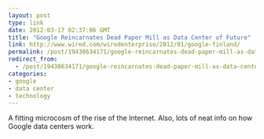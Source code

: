 ```yaml
---
layout: post
type: link
date: 2012-03-17 02:37:06 GMT
title: "Google Reincarnates Dead Paper Mill as Data Center of Future"
link: http://www.wired.com/wiredenterprise/2012/01/google-finland/
permalink: /post/19430634171/google-reincarnates-dead-paper-mill-as-data-center
redirect_from: 
  - /post/19430634171/google-reincarnates-dead-paper-mill-as-data-center
categories:
- google
- data center
- technology
---
```

<p>A fitting microcosm of the rise of the Internet. Also, lots of neat info on how Google data centers work.</p>